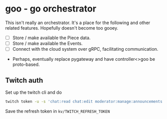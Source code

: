 # goo - go orchestrator

This isn't really an orchestrator. It's a place for the following and other
related features. Hopefully doesn't become too gooey.

- [ ] Store / make available the Piece data.
- [ ] Store / make available the Events.
- [ ] Connect with the cloud system over gRPC, facilitating communication.
- Perhaps, eventually replace pygateway and have controller<>goo be proto-based.

## Twitch auth

Set up the twitch cli and do

```bash
twitch token -u -s 'chat:read chat:edit moderator:manage:announcements'
```

Save the refresh token in `kv/TWITCH_REFRESH_TOKEN`